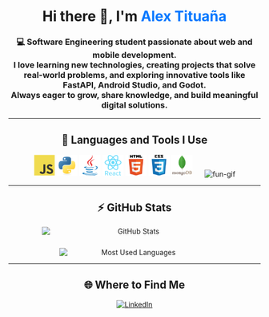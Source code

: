 <h1 align="center">Hi there 👋, I'm <span style="color:#0078ff;">Alex Tituaña</span></h1>

<h3 align="center">
💻 Software Engineering student passionate about web and mobile development.<br>
I love learning new technologies, creating projects that solve real-world problems, and exploring innovative tools like <b>FastAPI</b>, <b>Android Studio</b>, and <b>Godot</b>.<br>
Always eager to grow, share knowledge, and build meaningful digital solutions.
</h3>

---

<h2 align="center">
🚀 Languages and Tools I Use
</h2>

<p align="center">
  <img src="https://raw.githubusercontent.com/devicons/devicon/master/icons/javascript/javascript-original.svg" alt="javascript" width="42" height="42"/>
  <img src="https://raw.githubusercontent.com/devicons/devicon/master/icons/python/python-original.svg" alt="python" width="42" height="42"/>
  <img src="https://raw.githubusercontent.com/devicons/devicon/master/icons/java/java-original.svg" alt="java" width="42" height="42"/>
  <img src="https://raw.githubusercontent.com/devicons/devicon/master/icons/react/react-original-wordmark.svg" alt="react" width="42" height="42"/>
  <img src="https://raw.githubusercontent.com/devicons/devicon/master/icons/html5/html5-original-wordmark.svg" alt="html5" width="42" height="42"/>
  <img src="https://raw.githubusercontent.com/devicons/devicon/master/icons/css3/css3-original-wordmark.svg" alt="css3" width="42" height="42"/>
  <img src="https://raw.githubusercontent.com/devicons/devicon/master/icons/mongodb/mongodb-original-wordmark.svg" alt="mongodb" width="42" height="42"/>
  <img src="https://media0.giphy.com/media/v1.Y2lkPTc5MGI3NjExaWk3bWk3OXhnMTV6Ymk2dWM3cXhta2IzbHhvMTU5NHg1ZmJ6Z3VmZSZlcD12MV9pbnRlcm5hbF9naWZfYnlfaWQmY3Q9Zw/P8ef3Dkynk0xLx1h1T/giphy.gif" width="80" alt="fun-gif" style="vertical-align: middle; margin-left: 20px;"/>
</p>

---

<h2 align="center">⚡️ GitHub Stats</h2>

<div align="center" style="display: flex; justify-content: center; align-items: center; gap: 25px; flex-wrap: wrap;">
  <img width="370" src="https://github-readme-stats.vercel.app/api?username=aatituanau&theme=transparent&count_private=true&show_icons=true&rank_icon=github&locale=en" alt="GitHub Stats"/>
  <img width="300" src="https://github-readme-stats.vercel.app/api/top-langs?username=aatituanau&theme=transparent&layout=donut&hide=css&langs_count=8&border_radius=10&locale=en" alt="Most Used Languages"/>
</div>

---

<h2 align="center">🌐 Where to Find Me</h2>

<p align="center">
  <a href="https://www.linkedin.com/in/alex-armando-titua%C3%B1a-ushi%C3%B1a-ab4a43367/" target="_blank">
    <img src="https://img.shields.io/badge/LinkedIn-%230a77b6.svg?style=for-the-badge&logo=linkedin&logoColor=white" alt="LinkedIn"/>
  </a>
</p>

